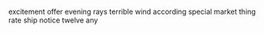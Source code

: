 excitement offer evening rays terrible wind according special market thing rate ship notice twelve any